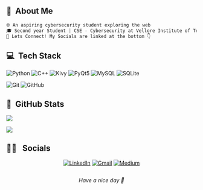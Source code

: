<!-- <img src="./img/header.gif"> -->

## 🐨 &nbsp;About Me

```py
🌐 An aspiring cybersecurity student exploring the web
🎓 Second year Student | CSE - Cybersecurity at Vellore Institute of Technology
🤝 Lets Connect! My Socials are linked at the bottom 👇
```

## 💻 &nbsp;Tech Stack

![Python](https://img.shields.io/badge/python-3670A0?style=for-the-badge&logo=python&logoColor=ffdd54) 
![C++](https://img.shields.io/badge/c++-%2300599C.svg?style=for-the-badge&logo=c%2B%2B&logoColor=white) 
![Kivy](https://img.shields.io/badge/Kivy-121212.svg?style=for-the-badge&logo=keystone&logoColor=white)
![PyQt5](https://img.shields.io/badge/PyQt5-%23217346.svg?style=for-the-badge&logo=Qt&logoColor=white)
![MySQL](https://img.shields.io/badge/mysql-4479A1.svg?style=for-the-badge&logo=mysql&logoColor=white) 
![SQLite](https://img.shields.io/badge/sqlite-%2307405e.svg?style=for-the-badge&logo=sqlite&logoColor=white) 

![Git](https://img.shields.io/badge/git-%23F05033.svg?style=for-the-badge&logo=git&logoColor=white) 
![GitHub](https://img.shields.io/badge/github-%23121011.svg?style=for-the-badge&logo=github&logoColor=white)



## 🥷 &nbsp;GitHub Stats

![](https://github-readme-stats.vercel.app/api?username=saumbhavi&theme=rose&hide_border=false&include_all_commits=false&count_private=true)<br/>

<!-- ![](https://github-readme-streak-stats.herokuapp.com/?user=saumbhavi&theme=rose&hide_border=false)<br/> -->

![](https://github-readme-stats.vercel.app/api/top-langs/?username=saumbhavi&theme=rose&hide_border=false&include_all_commits=false&count_private=true&layout=compact)


## 🤝🏻 &nbsp; Socials

<p align="center">
    <a href="https://www.linkedin.com/in/saumbhavi/" target="_blank"><img alt="LinkedIn" src="https://img.shields.io/badge/linkedin%20-%230077B5.svg?&style=for-the-badge&logo=linkedin&logoColor=white"/></a>
    <a href="mailto:saumbhavii@gmail.com" target="_blank"><img alt="Gmail" src="https://img.shields.io/badge/Gmail-d94437?style=for-the-badge&logo=gmail&logoColor=white" /></a>
    <a href="https://medium.com/@saumbhavi" target="_blank"><img alt="Medium" src="https://img.shields.io/badge/Medium-12100E?style=for-the-badge&logo=medium&logoColor=white" /></a>
</p>

## 
<p align='center'><i>Have a nice day 🩵</i></p>
